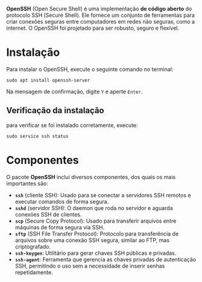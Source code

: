 **OpenSSH** (Open Secure Shell) é uma implementação **de código aberto** do protocolo SSH (Secure Shell). Ele fornece um conjunto de ferramentas para criar conexões seguras entre computadores em redes não seguras, como a internet. O OpenSSH foi projetado para ser robusto, seguro e flexível.

# Instalação
Para instalar o OpenSSH, execute o seguinte comando no terminal:

```
sudo apt install openssh-server
```

Na mensagem de confirmação, digite `Y` e aperte `Enter`.

## Verificação da instalação
para verificar se foi instalado corretamente, execute:

```
sudo service ssh status
```

# Componentes
O pacote **OpenSSH** inclui diversos componentes, dos quais os mais importantes são:

- **`ssh`** (cliente SSH): Usado para se conectar a servidores SSH remotos e executar comandos de forma segura.
- **`sshd`** (servidor SSH): O daemon que roda no servidor e aguarda conexões SSH de clientes.
- **`scp`** (Secure Copy Protocol): Usado para transferir arquivos entre máquinas de forma segura via SSH.
- **`sftp`** (SSH File Transfer Protocol): Protocolo para transferência de arquivos sobre uma conexão SSH segura, similar ao FTP, mas criptografado.
- **`ssh-keygen`**: Utilitário para gerar chaves SSH públicas e privadas.
- **`ssh-agent`**: Ferramenta que gerencia as chaves privadas de autenticação SSH, permitindo o uso sem a necessidade de inserir senhas repetidamente.